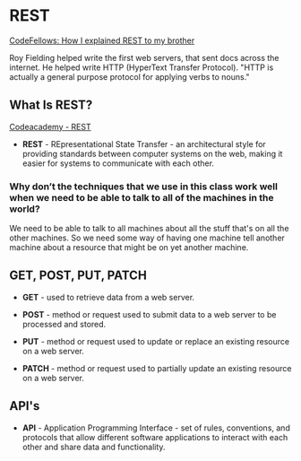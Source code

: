 # REST

[CodeFellows: How I explained REST to my brother](https://gist.github.com/brookr/5977550)

Roy Fielding helped write the first web servers, that sent docs across the internet. He helped write HTTP (HyperText Transfer Protocol). "HTTP is actually a general purpose protocol for applying verbs to nouns."

## What Is REST?

[Codeacademy - REST](https://www.codecademy.com/article/what-is-rest)

- **REST** - REpresentational State Transfer - an architectural style for providing standards between computer systems on the web, making it easier for systems to communicate with each other.

### Why don’t the techniques that we use in this class work well when we need to be able to talk to all of the machines in the world?

We need to be able to talk to all machines about all the stuff that's on all the other machines. So we need some way of having one machine tell another machine about a resource that might be on yet another machine.

## GET, POST, PUT, PATCH

- **GET** - used to retrieve data from a web server.

- **POST** - method or request used to submit data to a web server to be processed and stored.

- **PUT** - method or request used to update or replace an existing resource on a web server.

- **PATCH** - method or request used to partially update an existing resource on a web server.


## API's

- **API** - Application Programming Interface - set of rules, conventions, and protocols that allow different software applications to interact with each other and share data and functionality.